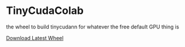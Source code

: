 # TinyCudaColab
the wheel to build tinycudann for whatever the free default GPU thing is

[Download Latest Wheel](https://github.com/Ilya-Muromets/TinyCudaColab/releases/latest/download/tinycudann-colab-gpu.whl)
